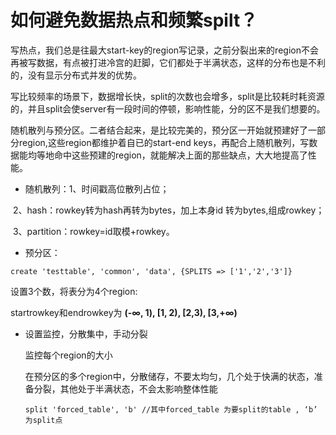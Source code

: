# 如何避免数据热点和频繁spilt？

写热点，我们总是往最大start-key的region写记录，之前分裂出来的region不会再被写数据，有点被打进冷宫的赶脚，它们都处于半满状态，这样的分布也是不利的，没有显示分布式并发的优势。

写比较频率的场景下，数据增长快，split的次数也会增多，split是比较耗时耗资源的，并且split会使server有一段时间的停顿，影响性能，分的区不是我们想要的。

随机散列与预分区。二者结合起来，是比较完美的，预分区一开始就预建好了一部分region,这些region都维护着自已的start-end keys，再配合上随机散列，写数据能均等地命中这些预建的region，就能解决上面的那些缺点，大大地提高了性能。

- 随机散列：1、时间戳高位散列占位；

​	2、hash：rowkey转为hash再转为bytes，加上本身id 转为bytes,组成rowkey；

​	3、partition：rowkey=id取模+rowkey。

- 预分区：

```shell
create 'testtable', 'common', 'data', {SPLITS => ['1','2','3']}
```

设置3个数，将表分为4个region:

startrowkey和endrowkey为 **(-∞, 1),  [1, 2),  [2,3),  [3,+∞)**

- 设置监控，分散集中，手动分裂

  监控每个region的大小

  在预分区的多个region中，分散储存，不要太均匀，几个处于快满的状态，准备分裂，其他处于半满状态，不会太影响整体性能

  ```
  split 'forced_table', 'b' //其中forced_table 为要split的table , ‘b’ 为split点
  ```

  ​	